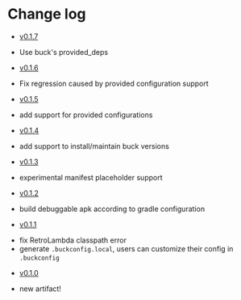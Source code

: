 # Change log
+  [v0.1.7](https://github.com/OkBuilds/OkBuck/releases/tag/v0.1.7)
 - Use buck's provided_deps
+  [v0.1.6](https://github.com/OkBuilds/OkBuck/releases/tag/v0.1.6)
 - Fix regression caused by provided configuration support
+  [v0.1.5](https://github.com/OkBuilds/OkBuck/releases/tag/v0.1.5)
 - add support for provided configurations
+  [v0.1.4](https://github.com/OkBuilds/OkBuck/releases/tag/v0.1.4)
 - add support to install/maintain buck versions
+  [v0.1.3](https://github.com/OkBuilds/OkBuck/releases/tag/v0.1.3)
 - experimental manifest placeholder support
+  [v0.1.2](https://github.com/OkBuilds/OkBuck/releases/tag/v0.1.2)
 - build debuggable apk according to gradle configuration
+  [v0.1.1](https://github.com/OkBuilds/OkBuck/releases/tag/v0.1.1)
 - fix RetroLambda classpath error
 - generate `.buckconfig.local`, users can customize their config in `.buckconfig`
+  [v0.1.0](https://github.com/OkBuilds/OkBuck/releases/tag/v0.1.0)
 - new artifact!
